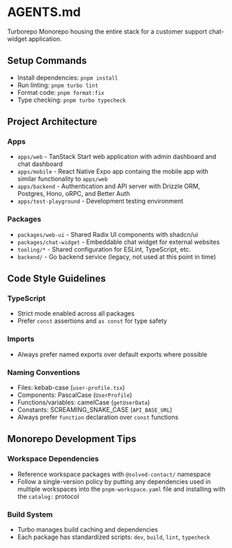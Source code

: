 # AGENTS.md

Turborepo Monorepo housing the entire stack for a customer support chat-widget application.

## Setup Commands

- Install dependencies: `pnpm install`
- Run linting: `pnpm turbo lint`
- Format code: `pnpm format:fix`
- Type checking: `pnpm turbo typecheck`

## Project Architecture

### Apps

- `apps/web` - TanStack Start web application with admin dashboard and chat dashboard
- `apps/mobile` - React Native Expo app containg the mobile app with similar functionality to `apps/web`
- `apps/backend` - Authentication and API server with Drizzle ORM, Postgres, Hono, oRPC, and Better Auth
- `apps/test-playground` - Development testing environment

### Packages

- `packages/web-ui` - Shared Radix UI components with shadcn/ui
- `packages/chat-widget` - Embeddable chat widget for external websites
- `tooling/*` - Shared configuration for ESLint, TypeScript, etc.
- `backend/` - Go backend service (legacy, not used at this point in time)

## Code Style Guidelines

### TypeScript

- Strict mode enabled across all packages
- Prefer `const` assertions and `as const` for type safety

### Imports

- Always prefer named exports over default exports where possible

### Naming Conventions

- Files: kebab-case (`user-profile.tsx`)
- Components: PascalCase (`UserProfile`)
- Functions/variables: camelCase (`getUserData`)
- Constants: SCREAMING_SNAKE_CASE (`API_BASE_URL`)
- Always prefer `function` declaration over `const` functions

## Monorepo Development Tips

### Workspace Dependencies

- Reference workspace packages with `@solved-contact/` namespace
- Follow a single-version policy by putting any dependencies used in multiple workspaces into the `pnpm-workspace.yaml` file and installing with the `catalog:` protocol

### Build System

- Turbo manages build caching and dependencies
- Each package has standardized scripts: `dev`, `build`, `lint`, `typecheck`

